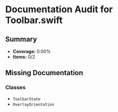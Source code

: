 # Documentation Audit for Toolbar.swift

## Summary

- **Coverage:** 0.00%
- **Items:** 0/2

## Missing Documentation

### Classes
- `ToolbarState`
- `OverlayOrientation`
